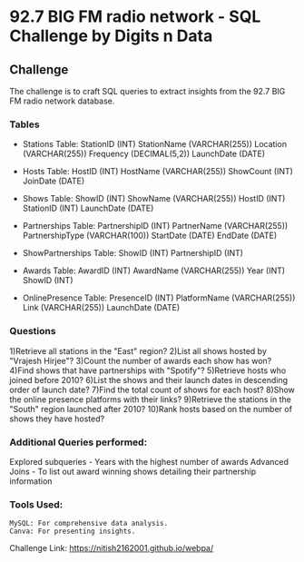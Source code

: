 # 92.7 BIG FM radio network - SQL Challenge by Digits n Data

## Challenge
The challenge is to craft SQL queries to extract insights from the 92.7 BIG FM radio network database.

### Tables
  - Stations Table:
    StationID (INT)
    StationName (VARCHAR(255))
    Location (VARCHAR(255))
    Frequency (DECIMAL(5,2))
    LaunchDate (DATE)
    
-   Hosts Table:
    HostID (INT)
    HostName (VARCHAR(255))
    ShowCount (INT)
    JoinDate (DATE)

- Shows Table:
    ShowID (INT)
    ShowName (VARCHAR(255))
    HostID (INT)
    StationID (INT)
    LaunchDate (DATE)

- Partnerships Table:
  PartnershipID (INT)
  PartnerName (VARCHAR(255))
  PartnershipType (VARCHAR(100))
  StartDate (DATE)
  EndDate (DATE)
  
- ShowPartnerships Table:
  ShowID (INT)
  PartnershipID (INT)

- Awards Table:
  AwardID (INT)
  AwardName (VARCHAR(255))
  Year (INT)
  ShowID (INT)

- OnlinePresence Table:
  PresenceID (INT)
  PlatformName (VARCHAR(255))
  Link (VARCHAR(255))
  LaunchDate (DATE)
 

### Questions
1)Retrieve all stations in the "East" region?
2)List all shows hosted by "Vrajesh Hirjee"?
3)Count the number of awards each show has won?
4)Find shows that have partnerships with "Spotify"?
5)Retrieve hosts who joined before 2010?
6)List the shows and their launch dates in descending order of launch date?
7)Find the total count of shows for each host?
8)Show the online presence platforms with their links?
9)Retrieve the stations in the "South" region launched after 2010?
10)Rank hosts based on the number of shows they have hosted?

### Additional Queries performed:
Explored subqueries - Years with the highest number of awards
Advanced Joins - To list out award winning shows detailing their partnership information

### Tools Used:
    MySQL: For comprehensive data analysis.
    Canva: For presenting insights.

Challenge Link: https://nitish2162001.github.io/webpa/
